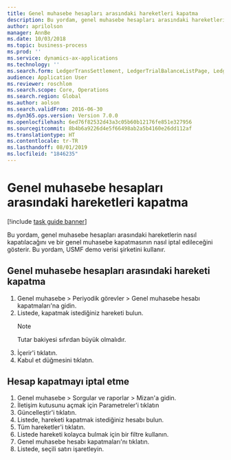 ```yaml
---
title: Genel muhasebe hesapları arasındaki hareketleri kapatma
description: Bu yordam, genel muhasebe hesapları arasındaki hareketlerin nasıl kapatılacağını ve bir genel muhasebe kapatmasının nasıl iptal edileceğini gösterir.
author: aprilolson
manager: AnnBe
ms.date: 10/03/2018
ms.topic: business-process
ms.prod: ''
ms.service: dynamics-ax-applications
ms.technology: ''
ms.search.form: LedgerTransSettlement, LedgerTrialBalanceListPage, LedgerTrialBalanceListPageBalanceParms, LedgerTransAccount, LedgerTransSettled
audience: Application User
ms.reviewer: roschlom
ms.search.scope: Core, Operations
ms.search.region: Global
ms.author: aolson
ms.search.validFrom: 2016-06-30
ms.dyn365.ops.version: Version 7.0.0
ms.openlocfilehash: 6ed76f82532d43a3c05b60b12176fe851e327956
ms.sourcegitcommit: 8b4b6a9226d4e5f66498ab2a5b4160e26dd112af
ms.translationtype: HT
ms.contentlocale: tr-TR
ms.lasthandoff: 08/01/2019
ms.locfileid: "1846235"
---
```

# <a name="settle-transactions-between-ledger-accounts"></a>Genel muhasebe hesapları arasındaki hareketleri kapatma

[!include [task guide banner](../../includes/task-guide-banner.md)]

Bu yordam, genel muhasebe hesapları arasındaki hareketlerin nasıl kapatılacağını ve bir genel muhasebe kapatmasının nasıl iptal edileceğini gösterir. Bu yordam, USMF demo verisi şirketini kullanır.


## <a name="settle-transaction-between-ledger-accounts"></a>Genel muhasebe hesapları arasındaki hareketi kapatma
1. Genel muhasebe > Periyodik görevler > Genel muhasebe hesabı kapatmaları'na gidin.
2. Listede, kapatmak istediğiniz hareketi bulun.
   > [!NOTE]
   > Tutar bakiyesi sıfırdan büyük olmalıdır.  
3. İçerir'i tıklatın.
4. Kabul et düğmesini tıklatın.

## <a name="cancel-a-ledger-settlement"></a>Hesap kapatmayı iptal etme

1. Genel muhasebe > Sorgular ve raporlar > Mizan'a gidin.
2. İletişim kutusunu açmak için Parametreler'i tıklatın
3. Güncelleştir'i tıklatın.
4. Listede, hareketi kapatmak istediğiniz hesabı bulun.
5. Tüm hareketler'i tıklatın.
6. Listede hareketi kolayca bulmak için bir filtre kullanın.
7. Genel muhasebe hesabı kapatmaları'nı tıklatın.
8. Listede, seçili satırı işaretleyin.

